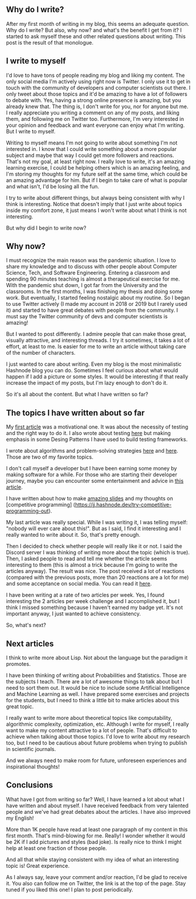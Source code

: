 ## Why do I write?

After my first month of writing in my blog, this seems an adequate question. Why do I write? But also, why now? and what's the benefit I get from it? I started to ask myself these and other related questions about writing. This post is the result of that monologue.

## I write to myself

I'd love to have tons of people reading my blog and liking my content. The only social media I'm actively using right now is Twitter. I only use it to get in touch with the community of developers and computer scientists out there. I only tweet about those topics and it'd be amazing to have a lot of followers to debate with. Yes, having a strong online presence is amazing, but you already knew that. The thing is, I don't write for you, nor for anyone but me. I really appreciate you writing a comment on any of my posts, and liking them, and following me on Twitter too. Furthermore, I'm very interested in your opinion and feedback and want everyone can enjoy what I'm writing. But I write to myself.

Writing to myself means I'm not going to write about something I'm not interested in. I know that I could write something about a more popular subject and maybe that way I could get more followers and reactions. That's not my goal, at least right now. I really love to write, it's an amazing learning exercise, I could be helping others which is an amazing feeling, and I'm storing my thoughts for my future self at the same time, which could be an amazing advantage for him. But if I begin to take care of what is popular and what isn't, I'd be losing all the fun.

I try to write about different things, but always being consistent with why I think is interesting. Notice that doesn't imply that I just write about topics inside my comfort zone, it just means I won't write about what I think is not interesting.

But why did I begin to write now?

## Why now?

I must recognize the main reason was the pandemic situation. I love to share my knowledge and to discuss with other people about Computer Science, Tech, and Software Engineering. Entering a classroom and spending 90 minutes teaching is almost a therapeutical exercise for me. With the pandemic shut down, I got far from the University and the classrooms. In the first months, I was finishing my thesis and doing some work. But eventually, I started feeling nostalgic about my routine. So I began to use  Twitter actively (I made my account in 2018 or 2019 but I rarely used it) and started to have great debates with people from the community. I must say the Twitter community of devs and computer scientists is amazing!

But I wanted to post differently. I admire people that can make those great, visually attractive, and interesting threads. I try it sometimes, it takes a lot of effort, at least to me. Is easier for me to write an article without taking care of the number of characters.

I just wanted to care about writing. Even my blog is the most minimalistic Hashnode blog you can do. Sometimes I feel curious about what would happen if I add a picture or some styles. It would be interesting if that really increase the impact of my posts, but I'm lazy enough to don't do it.

So it's all about the content. But what I have written so far?

## The topics I have written about so far

My [first article](https://jj.hashnode.dev/the-test-the-bug-and-the-hacker) was a motivational one. It was about the necessity of testing and the right way to do it. I also wrote about testing [here](https://jj.hashnode.dev/building-an-e2e-test-framework-using-some-good-design-patterns) but making emphasis in some Desing Patterns I have used to build testing frameworks.

I wrote about algorithms and problem-solving strategies [here](https://jj.hashnode.dev/combining-good-ideas-to-get-the-best-solution) and [here](https://jj.hashnode.dev/algorithms-when-can-i-tell-theyre-good-enough). Those are two of my favorite topics.

I don't call myself a developer but I have been earning some money by making software for a while. For those who are starting their developer journey, maybe you can encounter some entertainment and advice in [this article](https://jj.hashnode.dev/my-first-year-as-a-developer).

I have written about how to make [amazing slides](https://jj.hashnode.dev/make-your-message-stronger-with-better-slides) and my thoughts on [competitive programming] (https://jj.hashnode.dev/try-competitive-programming-out).

My last article was really special. While I was writing it, I was telling myself: "nobody will ever care about this!". But as I said, I find it interesting and I really wanted to write about it. So, that's pretty enough.

Then I decided to check whether people will really like it or not. I said the Discord server I was thinking of writing more about the topic (which is true). Then, I asked people to read and tell me whether the article seems interesting to them (this is almost a trick because I'm going to write the articles anyway). The result was nice. The post received a lot of reactions (compared with the previous posts, more than 20 reactions are a lot for me) and some acceptance on social media. You can read it [here](https://jj.hashnode.dev/learn-the-true-polymorphism). 

I have been writing at a rate of two articles per week. Yes, I found interesting the 2 articles per week challenge and I accomplished it, but I think I missed something because I haven't earned my badge yet. It's not important anyway, I just wanted to achieve consistency.

So, what's next?

## Next articles

I think to write more about Lisp. Not about the language but the paradigm it promotes.

I have been thinking of writing about Probabilities and Statistics. Those are the subjects I teach. There are a lot of awesome things to talk about but I need to sort them out. It would be nice to include some Artificial Intelligence and Machine Learning as well. I have prepared some exercises and projects for the students, but I need to think a little bit to make articles about this great topic.

I really want to write more about theoretical topics like computability, algorithmic complexity, optimization, etc. Although I write for myself, I really want to make my content attractive to a lot of people. That's difficult to achieve when talking about those topics. I'd love to write about my research too, but I need to be cautious about future problems when trying to publish in scientific journals.

And we always need to make room for future, unforeseen experiences and inspirational thoughts!

## Conclusions

What have I got from writing so far? Well, I have learned a lot about what I have written and about myself. I have received feedback from very talented people and we've had great debates about the articles. I have also improved my English!

More than 1K people have read at least one paragraph of my content in this first month. That's mind-blowing for me. Really! I wonder whether it would be 2K if I add pictures and styles (bad joke). Is really nice to think I might help at least one fraction of those people.

And all that while staying consistent with my idea of what an interesting topic is! Great experience.

As I always say, leave your comment and/or reaction, I'd be glad to receive it. You also can follow me on Twitter, the link is at the top of the page. Stay tuned if you liked this one! I plan to post periodically.